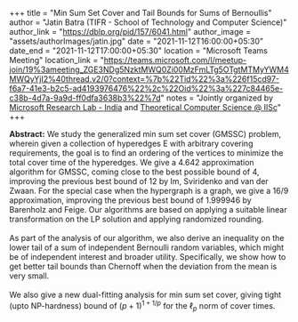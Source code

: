 +++
title = "Min Sum Set Cover and Tail Bounds for Sums of Bernoullis"
author = "Jatin Batra (TIFR - School of Technology and Computer Science)"
author_link = "https://dblp.org/pid/157/6041.html"
author_image = "assets/authorImages/jatin.jpg"
date = "2021-11-12T16:00:00+05:30"
date_end = "2021-11-12T17:00:00+05:30"
location = "Microsoft Teams Meeting"
location_link = "https://teams.microsoft.com/l/meetup-join/19%3ameeting_ZGE3NDg5NzktMWQ0Zi00MzFmLTg5OTgtMTMyYWM4MWQyYjI2%40thread.v2/0?context=%7b%22Tid%22%3a%226f15cd97-f6a7-41e3-b2c5-ad4193976476%22%2c%22Oid%22%3a%227c84465e-c38b-4d7a-9a9d-ff0dfa3638b3%22%7d"
notes = "Jointly organized by <a href = "https://www.microsoft.com/en-us/research/lab/microsoft-research-india/" target= "_blank">Microsoft Research Lab - India</a> and <a href='https://www.csa.iisc.ac.in/theoretical-computer-science/' target= "_blank">Theoretical Computer Science @ IISc</a>"
+++

<b>Abstract:</b>
We study the generalized min sum set cover (GMSSC) problem, wherein given a collection of hyperedges E with arbitrary
covering requirements, the goal is to find an ordering of the vertices to minimize the total cover time of the
hyperedges. We give a 4.642 approximation algorithm for GMSSC, coming close to the best possible bound of 4,
improving the previous best bound of 12 by Im, Sviridenko and van der Zwaan. For the special case when the hypergraph
is a graph, we give a 16/9 approximation, improving the previous best bound of 1.999946 by Barenholz and Feige. Our
algorithms are based on applying a suitable linear transformation on the LP solution and applying randomized rounding.
<br><br>
As part of the analysis of our algorithm, we also derive an inequality on the lower tail of a sum of independent
Bernoulli random variables, which might be of independent interest and broader utility. Specifically, we show how
to get better tail bounds than Chernoff when the deviation from the mean is very small.
<br><br>
We also give a new dual-fitting analysis for min sum set cover, giving tight (upto NP-hardness) bound of
$(p+1)^{1+1/p}$ for the $\ell_p$ norm of cover times.
